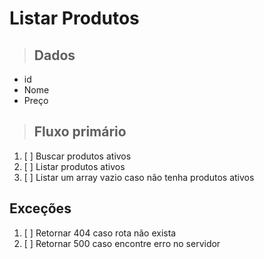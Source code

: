# Listar Produtos

> ## Dados
* id
* Nome
* Preço

> ## Fluxo primário
1. [ ] Buscar produtos ativos
2. [ ] Listar produtos ativos
3. [ ] Listar um array vazio caso não tenha produtos ativos

## Exceções
1. [ ] Retornar 404 caso rota não exista
2. [ ] Retornar 500 caso encontre erro no servidor